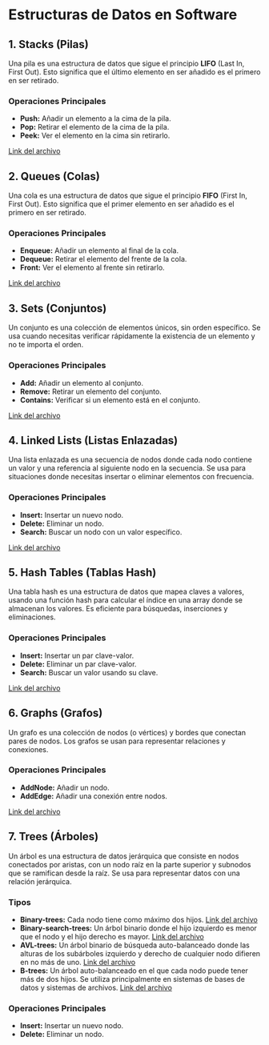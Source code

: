 # Estructuras de Datos en Software

## 1. Stacks (Pilas)
Una pila es una estructura de datos que sigue el principio **LIFO** (Last In, First Out). Esto significa que el último elemento en ser añadido es el primero en ser retirado.

### Operaciones Principales
- **Push:** Añadir un elemento a la cima de la pila.
- **Pop:** Retirar el elemento de la cima de la pila.
- **Peek:** Ver el elemento en la cima sin retirarlo.

[Link del archivo](./stack.js "archivo")

## 2. Queues (Colas)
Una cola es una estructura de datos que sigue el principio **FIFO** (First In, First Out). Esto significa que el primer elemento en ser añadido es el primero en ser retirado.

### Operaciones Principales
- **Enqueue:** Añadir un elemento al final de la cola.
- **Dequeue:** Retirar el elemento del frente de la cola.
- **Front:** Ver el elemento al frente sin retirarlo.

[Link del archivo](./queue.js "archivo")

## 3. Sets (Conjuntos)
Un conjunto es una colección de elementos únicos, sin orden específico. Se usa cuando necesitas verificar rápidamente la existencia de un elemento y no te importa el orden.

### Operaciones Principales
- **Add:** Añadir un elemento al conjunto.
- **Remove:** Retirar un elemento del conjunto.
- **Contains:** Verificar si un elemento está en el conjunto.

[Link del archivo](./set.js "archivo")

## 4. Linked Lists (Listas Enlazadas)
Una lista enlazada es una secuencia de nodos donde cada nodo contiene un valor y una referencia al siguiente nodo en la secuencia. Se usa para situaciones donde necesitas insertar o eliminar elementos con frecuencia.

### Operaciones Principales
- **Insert:** Insertar un nuevo nodo.
- **Delete:** Eliminar un nodo.
- **Search:** Buscar un nodo con un valor específico.

[Link del archivo](./linked-list.js "archivo")

## 5. Hash Tables (Tablas Hash)
Una tabla hash es una estructura de datos que mapea claves a valores, usando una función hash para calcular el índice en una array donde se almacenan los valores. Es eficiente para búsquedas, inserciones y eliminaciones.

### Operaciones Principales
- **Insert:** Insertar un par clave-valor.
- **Delete:** Eliminar un par clave-valor.
- **Search:** Buscar un valor usando su clave.

[Link del archivo](./hash-table.js "archivo")

## 6. Graphs (Grafos)
Un grafo es una colección de nodos (o vértices) y bordes que conectan pares de nodos. Los grafos se usan para representar relaciones y conexiones.

### Operaciones Principales
- **AddNode:** Añadir un nodo.
- **AddEdge:** Añadir una conexión entre nodos.

[Link del archivo](./graph.mjs "archivo")

## 7. Trees (Árboles)
Un árbol es una estructura de datos jerárquica que consiste en nodos conectados por aristas, con un nodo raíz en la parte superior y subnodos que se ramifican desde la raíz. Se usa para representar datos con una relación jerárquica.

### Tipos
- **Binary-trees:** Cada nodo tiene como máximo dos hijos. [Link del archivo](./trees/binary-tree.js "archivo")
- **Binary-search-trees:** Un árbol binario donde el hijo izquierdo es menor que el nodo y el hijo derecho es mayor. [Link del archivo](./trees/binary-search-tree.js "archivo")
- **AVL-trees:** Un árbol binario de búsqueda auto-balanceado donde las alturas de los subárboles izquierdo y derecho de cualquier nodo difieren en no más de uno. [Link del archivo](./trees/avl-tree.js "archivo")
- **B-trees:** Un árbol auto-balanceado en el que cada nodo puede tener más de dos hijos. Se utiliza principalmente en sistemas de bases de datos y sistemas de archivos. [Link del archivo](./trees/b-tree.js "archivo")

### Operaciones Principales
- **Insert:** Insertar un nuevo nodo.
- **Delete:** Eliminar un nodo.